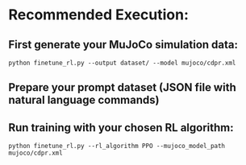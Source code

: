 # Recommended Execution:
## First generate your MuJoCo simulation data:

```
python finetune_rl.py --output dataset/ --model mujoco/cdpr.xml
```

## Prepare your prompt dataset (JSON file with natural language commands)

## Run training with your chosen RL algorithm:

```
python finetune_rl.py --rl_algorithm PPO --mujoco_model_path mujoco/cdpr.xml
```